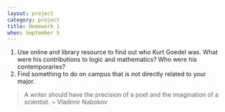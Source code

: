 ```yaml
---
layout: project
category: project
title: Homework 1
when: September 5
---
```

1. Use online and library resource to find out who Kurt Goedel was.
   What were his contributions to logic and mathematics?  Who were his
   contemporaries?
2. Find something to do on campus that is not directly related to your major.

> A writer should have the precision of a poet and the imagination of a scientist. ~ Vladimir Nabokov
